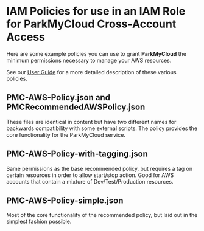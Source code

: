 # IAM Policies for use in an IAM Role for ParkMyCloud Cross-Account Access

Here are some example policies you can use to grant **ParkMyCloud** the minimum permissions necessary to manage your AWS resources.

See our [User Guide](https://parkmycloud.atlassian.net/wiki/x/BYCMAg) for a more detailed description of these various policies.

## PMC-AWS-Policy.json and PMCRecommendedAWSPolicy.json

These files are identical in content but have two different names for backwards compatibility with some external scripts.  The policy provides the core functionality for the ParkMyCloud service.

## PMC-AWS-Policy-with-tagging.json

Same permissions as the base recommended policy, but requires a tag on certain resources in order to allow start/stop action.  Good for AWS accounts that contain a mixture of  Dev/Test/Production resources.

## PMC-AWS-Policy-simple.json

Most of the core functionality of the recommended policy, but laid out in the simplest fashion possible.
